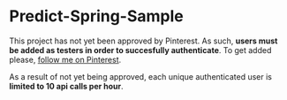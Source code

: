 # Predict-Spring-Sample
This project has not yet been approved by Pinterest. As such, **users must be added as testers in order to succesfully authenticate**. To  get added please, [follow me on Pinterest](https://www.pinterest.com/ymziya/).

As a result of not yet being approved, each unique authenticated user is **limited to 10 api calls per hour**.
